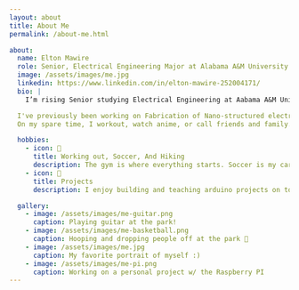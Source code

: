 ```yaml
---
layout: about
title: About Me
permalink: /about-me.html

about:
  name: Elton Mawire
  role: Senior, Electrical Engineering Major at Alabama A&M University
  image: /assets/images/me.jpg
  linkedin: https://www.linkedin.com/in/elton-mawire-252004171/
  bio: |
    I’m rising Senior studying Electrical Engineering at Aabama A&M University. I expect to graduate in May 2026.

  I've previously been working on Fabrication of Nano-structured electronic devices. This summer I'm super excited to be embarking on a new journey of implementing AI in climate study.
  On my spare time, I workout, watch anime, or call friends and family.

  hobbies:
    - icon: 🎺
      title: Working out, Soccer, And Hiking
      description: The gym is where everything starts. Soccer is my cardio, and hiking is for refreshing.
    - icon: 🤖
      title: Projects
      description: I enjoy building and teaching arduino projects on top of research.

  gallery:
    - image: /assets/images/me-guitar.png
      caption: Playing guitar at the park!
    - image: /assets/images/me-basketball.png
      caption: Hooping and dropping people off at the park 🏀
    - image: /assets/images/me.jpg
      caption: My favorite portrait of myself :)
    - image: /assets/images/me-pi.png
      caption: Working on a personal project w/ the Raspberry PI
---
```

